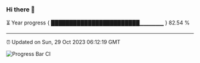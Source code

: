 ### Hi there 👋

⏳ Year progress { ████████████████████████▁▁▁▁▁▁ } 82.54 %

---

⏰ Updated on Sun, 29 Oct 2023 06:12:19 GMT

![Progress Bar CI](https://github.com/liununu/liununu/workflows/Progress%20Bar%20CI/badge.svg)
